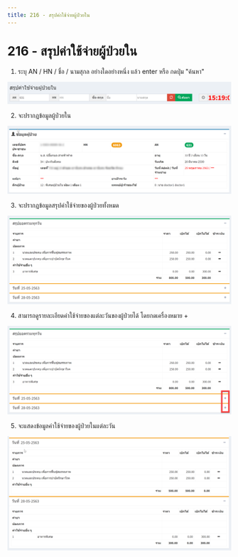 ```yaml
---
title: 216 - สรุปค่าใช้จ่ายผู้ป่วยใน
---
```


# 216 - สรุปค่าใช้จ่ายผู้ป่วยใน

1. ระบุ AN / HN / ชื่อ / นามสุกล อย่างใดอย่างหนึ่ง แล้ว enter หรือ กดปุ่ม "ค้นหา"

![Logo](./img/image216-1.png)

2. จะปรากฎข้อมูลผู้ป่วยใน

![Logo](./img/image216-2.png)

3. จะปรากฎข้อมูลสรุปค่าใช้จ่ายของผู้ป่วยทั้งหมด

![Logo](./img/image216-3.png)

4. สามารถดูรายละเอียดค่าใช้จ่ายของแต่ละวันของผู้ป่วยได้ โดยกดเครื่องหมาย + 

![Logo](./img/image216-4.png)

5. จะแสดงข้อมูลค่าใช้จ่ายของผู้ป่วยในแต่ละวัน

![Logo](./img/image216-5.png)